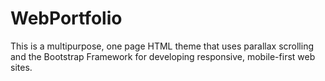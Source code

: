 # WebPortfolio

This is a multipurpose, one page HTML theme that uses parallax scrolling and the Bootstrap Framework for developing responsive, mobile-first web sites. 
